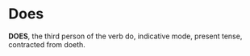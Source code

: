 # Does

**DOES**, the third person of the verb do, indicative mode, present tense, contracted from doeth.